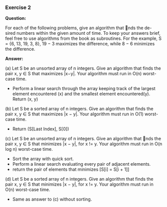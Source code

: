 ### Exercise 2

**Question:** 

For each of the following problems, give an algorithm that nds the de-
sired numbers within the given amount of time. To keep your answers brief,
feel free to use algorithms from the book as subroutines. For the example,
S = {6, 13, 19, 3, 8}, 19 − 3 maximizes the difference, while 8 − 6 minimizes the
difference.

**Answer:**

(a) Let S be an unsorted array of n integers. Give an algorithm that finds the
pair x, y ∈ S that maximizes |x−y|. Your algorithm must run in O(n) worst-case
time.
- Perform a linear search through the array keeping track of the largest element encountered (x) and the smallest element encountered(y). Return (x, y)

(b) Let S be a sorted array of n integers. Give an algorithm that finds the pair
x, y ∈ S that maximizes |x − y|. Your algorithm must run in O(1) worst-case
time.
- Return (S[Last Index], S[0])

(c) Let S be an unsorted array of n integers. Give an algorithm that nds the
pair x, y ∈ S that minimizes |x − y|, for x != y. Your algorithm must run in
O(n log n) worst-case time.
- Sort the array with quick sort. 
- Perform a linear search evaluating every pair of adjacent elements.
- return the pair of elements that minimizes [S[i] = S[i + 1]]

(d) Let S be a sorted array of n integers. Give an algorithm that finds the pair
x, y ∈ S that minimizes |x − y|, for x != y. Your algorithm must run in O(n)
worst-case time.
- Same as answer to (c) without sorting.

